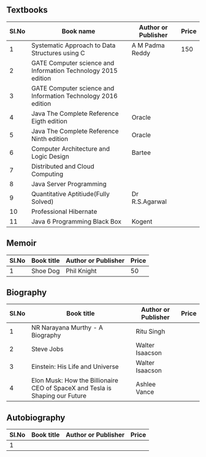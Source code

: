 
## Textbooks

| Sl.No | Book name | Author or Publisher | Price
| --- | --- | ---| ---
| 1 | Systematic Approach to Data Structures using C | A M Padma Reddy | 150
| 2 | GATE Computer science and Information Technology 2015 edition | |
| 3 | GATE Computer science and Information Technology 2016 edition | |
| 4 | Java The Complete Reference Eigth edition | Oracle |
| 5 | Java The Complete Reference Ninth edition | Oracle|
| 6 | Computer Architecture and Logic Design | Bartee |
| 7 |Distributed and Cloud Computing | |
| 8 | Java Server Programming | |
| 9 | Quantitative Aptitiude(Fully Solved) | Dr R.S.Agarwal|
| 10 | Professional Hibernate | |
| 11 | Java 6 Programming Black Box | Kogent |

## Memoir

|Sl.No | Book title | Author or Publisher | Price
| --- | --- | --- | ---
|1| Shoe Dog | Phil Knight | 50

## Biography
|Sl.No | Book title | Author or Publisher | Price
| --- | --- | --- | ---
|1| NR Narayana Murthy - A Biography | Ritu Singh
|2 | Steve Jobs | Walter Isaacson |
|3 |Einstein: His Life and Universe | Walter Isaacson 
|4|Elon Musk: How the Billionaire CEO of SpaceX and Tesla is Shaping our Future | Ashlee Vance

## Autobiography
|Sl.No | Book title | Author or Publisher | Price
| --- | --- | --- | ---
|1|
